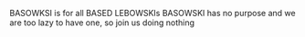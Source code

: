 BASOWKSI is for all BASED LEBOWSKIs
BASOWSKI has no purpose and we are too lazy to have one, so join us doing nothing 
